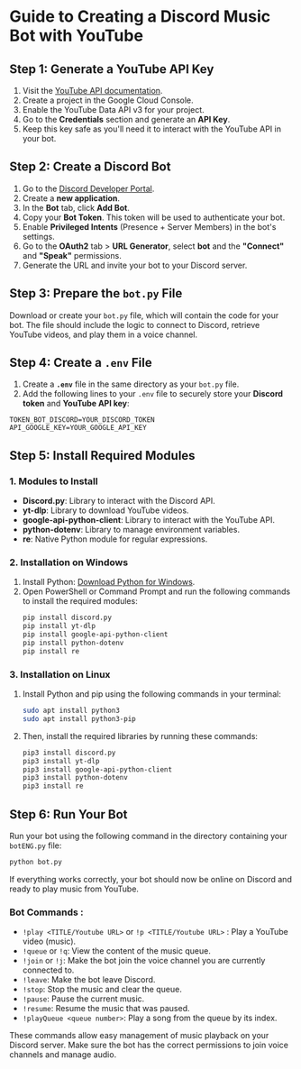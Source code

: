 # Guide to Creating a Discord Music Bot with YouTube

## Step 1: Generate a YouTube API Key

1. Visit the [YouTube API documentation](https://developers.google.com/youtube/v3/getting-started?hl=en).
2. Create a project in the Google Cloud Console.
3. Enable the YouTube Data API v3 for your project.
4. Go to the **Credentials** section and generate an **API Key**.
5. Keep this key safe as you'll need it to interact with the YouTube API in your bot.

## Step 2: Create a Discord Bot

1. Go to the [Discord Developer Portal](https://discord.com/developers/docs/intro).
2. Create a **new application**.
3. In the **Bot** tab, click **Add Bot**.
4. Copy your **Bot Token**. This token will be used to authenticate your bot.
5. Enable **Privileged Intents** (Presence + Server Members) in the bot's settings.
6. Go to the **OAuth2** tab > **URL Generator**, select **bot** and the **"Connect"** and **"Speak"** permissions.
7. Generate the URL and invite your bot to your Discord server.

## Step 3: Prepare the `bot.py` File

Download or create your `bot.py` file, which will contain the code for your bot. The file should include the logic to connect to Discord, retrieve YouTube videos, and play them in a voice channel.

## Step 4: Create a `.env` File

1. Create a **`.env`** file in the same directory as your `bot.py` file.
2. Add the following lines to your `.env` file to securely store your **Discord token** and **YouTube API key**:

```env
TOKEN_BOT_DISCORD=YOUR_DISCORD_TOKEN
API_GOOGLE_KEY=YOUR_GOOGLE_API_KEY
```

## Step 5: Install Required Modules

### 1. Modules to Install
- **Discord.py**: Library to interact with the Discord API.
- **yt-dlp**: Library to download YouTube videos.
- **google-api-python-client**: Library to interact with the YouTube API.
- **python-dotenv**: Library to manage environment variables.
- **re**: Native Python module for regular expressions.

### 2. Installation on Windows
1. Install Python: [Download Python for Windows](https://www.python.org/downloads/windows/).
2. Open PowerShell or Command Prompt and run the following commands to install the required modules:
    ```bash
    pip install discord.py
    pip install yt-dlp
    pip install google-api-python-client
    pip install python-dotenv
    pip install re
    ```

### 3. Installation on Linux
1. Install Python and pip using the following commands in your terminal:
    ```bash
    sudo apt install python3
    sudo apt install python3-pip
    ```
2. Then, install the required libraries by running these commands:
    ```bash
    pip3 install discord.py
    pip3 install yt-dlp
    pip3 install google-api-python-client
    pip3 install python-dotenv
    pip3 install re
    ```

## Step 6: Run Your Bot
Run your bot using the following command in the directory containing your `botENG.py` file:
```bash
python bot.py
```
If everything works correctly, your bot should now be online on Discord and ready to play music from YouTube.

### Bot Commands :
- `!play <TITLE/Youtube URL>` or `!p <TITLE/Youtube URL>` : Play a YouTube video (music).
- `!queue` or `!q`: View the content of the music queue.
- `!join` or `!j`: Make the bot join the voice channel you are currently connected to.
- `!leave`: Make the bot leave Discord.
- `!stop`: Stop the music and clear the queue.
- `!pause`: Pause the current music.
- `!resume`: Resume the music that was paused.
- `!playQueue <queue number>`: Play a song from the queue by its index.

These commands allow easy management of music playback on your Discord server. Make sure the bot has the correct permissions to join voice channels and manage audio.